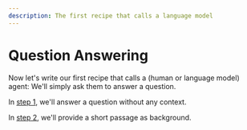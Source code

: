 ```yaml
---
description: The first recipe that calls a language model
---
```


# Question Answering

Now let's write our first recipe that calls a (human or language model) agent: We'll simply ask them to answer a question.

In [step 1](question-answering/q-and-a-without-context.md), we'll answer a question without any context.

In [step 2](question-answering/q-and-a-about-short-texts.md), we'll provide a short passage as background.
